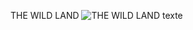 THE WILD LAND
![THE WILD LAND texte](https://user-images.githubusercontent.com/101816097/186847418-8d307ef5-8c8a-4de9-9b22-b1ebe3e0d133.png)
